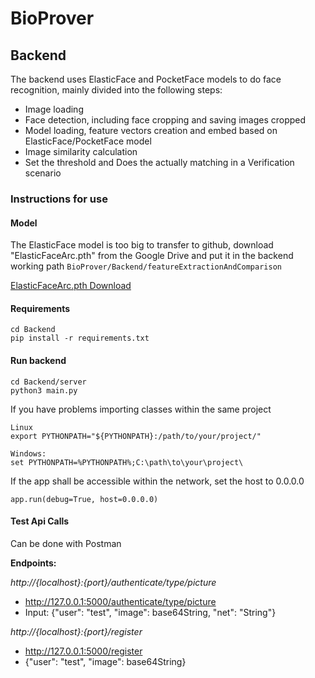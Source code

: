 # BioProver

## Backend

The backend uses ElasticFace and PocketFace models to do face recognition, mainly divided into the following steps: 
- Image loading
- Face detection, including face cropping and saving images cropped
- Model loading, feature vectors creation and embed based on ElasticFace/PocketFace model
- Image similarity calculation
- Set the threshold and Does the actually matching in a Verification scenario 

### Instructions for use

#### Model
The ElasticFace model is too big to transfer to github, download "ElasticFaceArc.pth" from the Google Drive and put it in the backend working path ```BioProver/Backend/featureExtractionAndComparison```

[ElasticFaceArc.pth Download](https://drive.google.com/file/d/17MeoOkF7lnZMgi9bteN7SBr3MTr0Agdt/view)

#### Requirements
```
cd Backend
pip install -r requirements.txt
```

#### Run backend
```
cd Backend/server
python3 main.py
```
If you have problems importing classes within the same project
```
Linux
export PYTHONPATH="${PYTHONPATH}:/path/to/your/project/"

Windows:
set PYTHONPATH=%PYTHONPATH%;C:\path\to\your\project\

```

If the app shall be accessible within the network, set the host to 0.0.0.0
```
app.run(debug=True, host=0.0.0.0)
```

#### Test Api Calls
Can be done with Postman

**Endpoints:**

*http://{localhost}:{port}/authenticate/type/picture*
- http://127.0.0.1:5000/authenticate/type/picture
- Input: {"user": "test", "image": base64String, "net": "String"}

*http://{localhost}:{port}/register*
- http://127.0.0.1:5000/register
- {"user": "test", "image": base64String}


